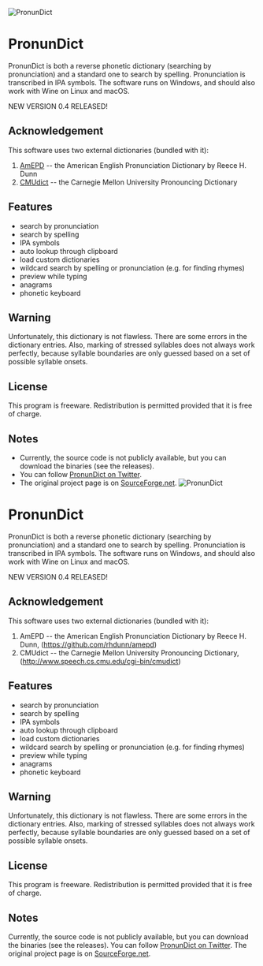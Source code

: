 ![PronunDict](https://a.fsdn.com/con/app/proj/pronundict/screenshots/pronundict-4.png/max/max/1)


# PronunDict
PronunDict is both a reverse phonetic dictionary (searching by pronunciation) and a standard one to search by spelling. Pronunciation is transcribed in IPA symbols. The software runs on Windows, and should also work with Wine on Linux and macOS.

NEW VERSION 0.4 RELEASED!

## Acknowledgement
This software uses two external dictionaries (bundled with it):
1. [AmEPD](https://github.com/rhdunn/amepd) -- the American English Pronunciation Dictionary by Reece H. Dunn
2. [CMUdict](http://www.speech.cs.cmu.edu/cgi-bin/cmudict) -- the Carnegie Mellon University Pronouncing Dictionary

## Features
* search by pronunciation
* search by spelling
* IPA symbols
* auto lookup through clipboard
* load custom dictionaries
* wildcard search by spelling or pronunciation (e.g. for finding rhymes)
* preview while typing
* anagrams
* phonetic keyboard

## Warning
Unfortunately, this dictionary is not flawless. There are some errors in the dictionary entries. Also, marking of stressed syllables does not always work perfectly, because syllable boundaries are only guessed based on a set of possible syllable onsets.

## License
This program is freeware. Redistribution is permitted provided that it is free of charge.

## Notes
* Currently, the source code is not publicly available, but you can download the binaries (see the releases).
* You can follow [PronunDict on Twitter](https://twitter.com/PronunDict).
* The original project page is on [SourceForge.net](https://sourceforge.net/projects/pronundict/).
![PronunDict](https://a.fsdn.com/con/app/proj/pronundict/screenshots/pronundict-4.png/max/max/1)


# PronunDict
PronunDict is both a reverse phonetic dictionary (searching by pronunciation) and a standard one to search by spelling. Pronunciation is transcribed in IPA symbols. The software runs on Windows, and should also work with Wine on Linux and macOS.

NEW VERSION 0.4 RELEASED!

## Acknowledgement
This software uses two external dictionaries (bundled with it):
1. AmEPD -- the American English Pronunciation Dictionary by Reece H. Dunn, (https://github.com/rhdunn/amepd)
2. CMUdict -- the Carnegie Mellon University Pronouncing Dictionary, (http://www.speech.cs.cmu.edu/cgi-bin/cmudict)

## Features
* search by pronunciation
* search by spelling
* IPA symbols
* auto lookup through clipboard
* load custom dictionaries
* wildcard search by spelling or pronunciation (e.g. for finding rhymes)
* preview while typing
* anagrams
* phonetic keyboard

## Warning
Unfortunately, this dictionary is not flawless. There are some errors in the dictionary entries. Also, marking of stressed syllables does not always work perfectly, because syllable boundaries are only guessed based on a set of possible syllable onsets.

## License
This program is freeware. Redistribution is permitted provided that it is free of charge.

## Notes
Currently, the source code is not publicly available, but you can download the binaries (see the releases).
You can follow [PronunDict on Twitter](https://twitter.com/PronunDict).
The original project page is on [SourceForge.net](https://sourceforge.net/projects/pronundict/).
